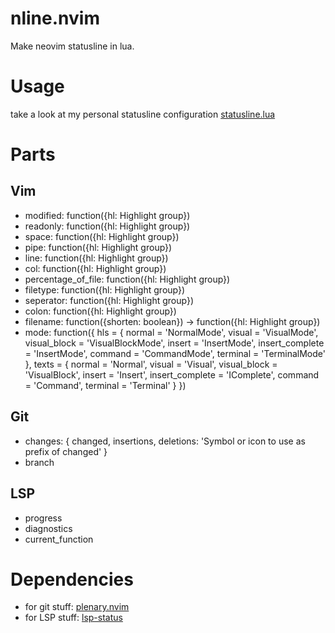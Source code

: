 # nline.nvim
Make neovim statusline in lua.

# Usage
take a look at my personal statusline configuration
[statusline.lua](https://github.com/amirrezaask/dotfiles/tree/master/nvim/lua/plugin/statusline.lua)

# Parts
## Vim
- modified: function({hl: Highlight group})
- readonly: function({hl: Highlight group})
- space: function({hl: Highlight group})
- pipe: function({hl: Highlight group})
- line: function({hl: Highlight group})
- col: function({hl: Highlight group})
- percentage_of_file: function({hl: Highlight group})
- filetype: function({hl: Highlight group})
- seperator: function({hl: Highlight group})
- colon: function({hl: Highlight group})
- filename: function({shorten: boolean}) -> function({hl: Highlight group})
- mode: function({
    hls = {
      normal = 'NormalMode',
      visual = 'VisualMode',
      visual_block = 'VisualBlockMode',
      insert = 'InsertMode',
      insert_complete = 'InsertMode',
      command = 'CommandMode',
      terminal = 'TerminalMode'
    },
    texts = {
      normal = 'Normal',
      visual = 'Visual',
      visual_block = 'VisualBlock',
      insert = 'Insert',
      insert_complete = 'IComplete',
      command = 'Command',
      terminal = 'Terminal'
    }
})

## Git
- changes: { changed, insertions, deletions: 'Symbol or icon to use as prefix of changed' }
- branch

## LSP
- progress
- diagnostics
- current_function

# Dependencies
- for git stuff: [plenary.nvim](https://github.com/nvim-lua/plenary.nvim)
- for LSP stuff: [lsp-status](https://github.com/nvim-lua/lsp-status.nvim)
